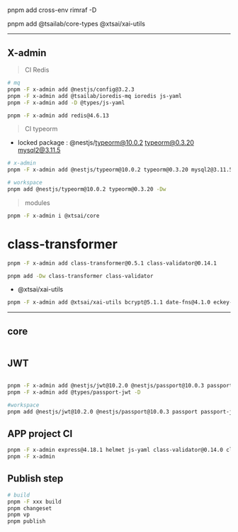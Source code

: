 #

pnpm add cross-env rimraf -D

pnpm add @tsailab/core-types @xtsai/xai-utils

-----
## X-admin

> CI Redis
```bash
# mq
pnpm -F x-admin add @nestjs/config@3.2.3
pnpm -F x-admin add @tsailab/ioredis-mq ioredis js-yaml
pnpm -F x-admin add -D @types/js-yaml

pnpm -F x-admin add redis@4.6.13
```

> CI typeorm

- locked package : @nestjs/typeorm@10.0.2 typeorm@0.3.20 mysql2@3.11.5

```bash
# x-admin
pnpm -F x-admin add @nestjs/typeorm@10.0.2 typeorm@0.3.20 mysql2@3.11.5

# workspace
pnpm add @nestjs/typeorm@10.0.2 typeorm@0.3.20 -Dw
```

> modules

```bash
pnpm -F x-admin i @xtsai/core
```

# class-transformer

```bash
pnpm -F x-admin add class-transformer@0.5.1 class-validator@0.14.1

pnpm add -Dw class-transformer class-validator
```

- @xtsai/xai-utils

```bash
pnpm -F x-admin add @xtsai/xai-utils bcrypt@5.1.1 date-fns@4.1.0 eckey-utils@0.7.14 nanoid@3.3.4
```

---
## core

```bash

```

## JWT

```bash

pnpm -F x-admin add @nestjs/jwt@10.2.0 @nestjs/passport@10.0.3 passport passport-jwt cookie-parser
pnpm -F x-admin add @types/passport-jwt -D

#workspace
pnpm add @nestjs/jwt@10.2.0 @nestjs/passport@10.0.3 passport passport-jwt @types/passport-jwt -Dw
```

## APP project CI

```bash
pnpm -F x-admin express@4.18.1 helmet js-yaml class-validator@0.14.0 class-transformer@0.5.1
pnpm -F x-admin 
```

## Publish step

```bash
# build
pnpm -F xxx build
pnpm changeset
pnpm vp
pnpm publish
```